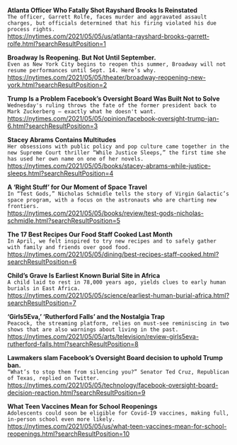 **Atlanta Officer Who Fatally Shot Rayshard Brooks Is Reinstated**\
`The officer, Garrett Rolfe, faces murder and aggravated assault charges, but officials determined that his firing violated his due process rights.`\
https://nytimes.com/2021/05/05/us/atlanta-rayshard-brooks-garrett-rolfe.html?searchResultPosition=1

**Broadway Is Reopening. But Not Until September.**\
`Even as New York City begins to reopen this summer, Broadway will not resume performances until Sept. 14. Here’s why.`\
https://nytimes.com/2021/05/05/theater/broadway-reopening-new-york.html?searchResultPosition=2

**Trump Is a Problem Facebook’s Oversight Board Was Built Not to Solve**\
`Wednesday's ruling throws the fate of the former president back to Mark Zuckerberg — exactly what he doesn't want.`\
https://nytimes.com/2021/05/05/opinion/facebook-oversight-trump-jan-6.html?searchResultPosition=3

**Stacey Abrams Contains Multitudes**\
`Her obsessions with public policy and pop culture came together in the new Supreme Court thriller “While Justice Sleeps,” the first time she has used her own name on one of her novels.`\
https://nytimes.com/2021/05/05/books/stacey-abrams-while-justice-sleeps.html?searchResultPosition=4

**A ‘Right Stuff’ for Our Moment of Space Travel**\
`In “Test Gods,” Nicholas Schmidle tells the story of Virgin Galactic’s space program, with a focus on the astronauts who are charting new frontiers.`\
https://nytimes.com/2021/05/05/books/review/test-gods-nicholas-schmidle.html?searchResultPosition=5

**The 17 Best Recipes Our Food Staff Cooked Last Month**\
`In April, we felt inspired to try new recipes and to safely gather with family and friends over good food.`\
https://nytimes.com/2021/05/05/dining/best-recipes-staff-cooked.html?searchResultPosition=6

**Child’s Grave Is Earliest Known Burial Site in Africa**\
`A child laid to rest in 78,000 years ago, yields clues to early human burials in East Africa.`\
https://nytimes.com/2021/05/05/science/earliest-human-burial-africa.html?searchResultPosition=7

**‘Girls5Eva,’ ‘Rutherford Falls’ and the Nostalgia Trap**\
`Peacock, the streaming platform, relies on must-see reminiscing in two shows that are also warnings about living in the past.`\
https://nytimes.com/2021/05/05/arts/television/review-girls5eva-rutherford-falls.html?searchResultPosition=8

**Lawmakers slam Facebook’s Oversight Board decision to uphold Trump ban.**\
`“What’s to stop them from silencing you?” Senator Ted Cruz, Republican of Texas, replied on Twitter.`\
https://nytimes.com/2021/05/05/technology/facebook-oversight-board-decision-reaction.html?searchResultPosition=9

**What Teen Vaccines Mean for School Reopenings**\
`Adolescents could soon be eligible for Covid-19 vaccines, making full, in-person school even more likely.`\
https://nytimes.com/2021/05/05/us/what-teen-vaccines-mean-for-school-reopenings.html?searchResultPosition=10

